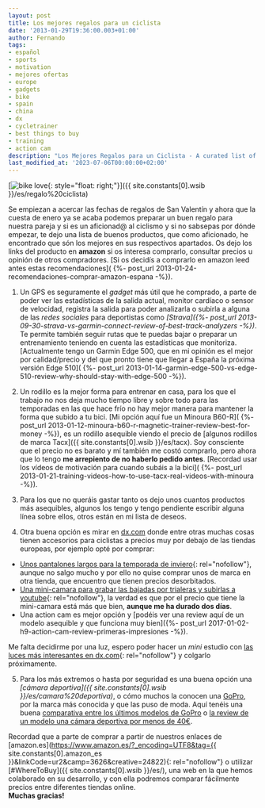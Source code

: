 ```yaml
---
layout: post
title: Los mejores regalos para un ciclista
date: '2013-01-29T19:36:00.003+01:00'
author: Fernando
tags:
- español
- sports
- motivation
- mejores ofertas
- europe
- gadgets
- bike
- spain
- china
- dx
- cycletrainer
- best things to buy
- training
- action cam
description: "Los Mejores Regalos para un Ciclista - A curated list of the best gifts for cyclists."
last_modified_at: '2023-07-06T00:00:00+02:00'
---
```


[![bike love](https://2.bp.blogspot.com/-S1uNiPAHGss/UQgXujAPRFI/AAAAAAAAAPQ/swoJ8y8jmuI/s200/4179753_300%5B1%5D.jpg "bike love"){: style="float: right;"}]({{ site.constants[0].wsib }}/es/regalo%20ciclista)

Se empiezan a acercar las fechas de regalos de San Valentín y ahora que la cuesta de enero ya se acaba podemos preparar un buen regalo para nuestra pareja y si es un aficionad@ al ciclismo y si no sabsepas por dónde empezar, te dejo una lista de buenos productos, que como aficionado, he encontrado que són los mejores en sus respectivos apartados. Os dejo los links del producto en **amazon** si os interesa comprarlo, consultar precios u opinión de otros compradores. [Si os decidís a comprarlo en amazon leed antes estas recomendaciones]( {%- post_url 2013-01-24-recomendaciones-comprar-amazon-espana -%}).  
  
1. Un GPS es seguramente el _gadget_ más útil que he comprado, a parte de poder ver las estadísticas de la salida actual, monitor cardíaco o sensor de velocidad, registra la salida para poder analizarla o subirla a alguna de las _redes sociales_ para deportistas como _[Strava]({%- post_url 2013-09-30-strava-vs-garmin-connect-review-of-best-track-analyzers -%})_. Te permite también seguir rutas que te puedas bajar o preparar un entrenamiento teniendo en cuenta las estadísticas que monitoriza.  
[Actualmente tengo un Garmin Edge 500, que en mi opinión es el mejor por calidad/precio y del que pronto tiene que llegar a España la próxima versión Edge 510]( {%- post_url 2013-01-14-garmin-edge-500-vs-edge-510-review-why-should-stay-with-edge-500 -%}).  
  
2. Un rodillo es la mejor forma para entrenar en casa, para los que el trabajo no nos deja mucho tiempo libre y sobre todo para las temporadas en las que hace frío no hay mejor manera para mantener la forma que subido a tu bici. [Mi opción aquí fue un Minoura B60-R]( {%- post_url 2013-01-12-minoura-b60-r-magnetic-trainer-review-best-for-money -%}), es un rodillo asequible viendo el precio de [algunos rodillos de marca Tacx]({{ site.constants[0].wsib }}/es/tacx). Soy consciente que el precio no es barato y mí también me costó comprarlo, pero ahora que lo tengo **me arrepiento de no haberlo pedido antes**. [Recordad usar los vídeos de motivación para cuando subáis a la bici]( {%- post_url 2013-01-21-training-videos-how-to-use-tacx-real-videos-with-minoura -%}).  
  
3. Para los que no queráis gastar tanto os dejo unos cuantos productos más asequibles, algunos los tengo y tengo pendiente escribir alguna línea sobre ellos, otros están en mi lista de deseos.  
  
4. Otra buena opción es mirar en [dx.com](https://dx.com/?Utm_rid=27581771&Utm_source=affiliate) donde entre otras muchas cosas tienen accesorios para ciclistas a precios muy por debajo de las tiendas europeas, por ejemplo opté por comprar:  

* [Unos pantalones largos para la temporada de inviero](https://dx.com/p/cycling-bicycle-bike-riding-capri-pants-black-size-l-129255?Utm_rid=27581771&Utm_source=affiliate){: rel="nofollow"}, aunque no salgo mucho y por ello no quise comprar unos de marca en otra tienda, que encuentro que tienen precios desorbitados.
* [Una mini-camara para grabar las bajadas por trialeras y subirlas a youtube](https://dx.com/p/300k-pixel-mini-camcorder-spy-camera-with-tf-card-slot-32022?Utm_rid=27581771&Utm_source=affiliate){: rel="nofollow"}, la verdad es que por el precio que tiene la mini-camara está más que bien, **aunque me ha durado dos días**.
* Una action cam es mejor opción y [podéis ver una review aquí de un modelo asequible y que funciona muy bien]({%- post_url 2017-01-02-h9-action-cam-review-primeras-impresiones -%}).

Me falta decidirme por una luz, espero poder hacer un _mini_ estudio con [las luces más interesantes en dx.com](https://dx.com/c/sports-outdoors-1699/cycling-1607/bike-light-1644?Utm_rid=27581771&Utm_source=affiliate){: rel="nofollow"} y colgarlo próximamente.  
  
5. Para los más extremos o hasta por seguridad es una buena opción una _[cámara deportiva]({{ site.constants[0].wsib }}/es/camara%20deportiva)_, o cómo muchos la conocen una [GoPro](/2016/07/gopro-hero4-session-review.html), por la marca más conocida y que las puso de moda. Aquí tenéis una buena [comparativa entre los últimos modelos de GoPro](/2015/12/GoPro-HERO4-Session-comparativa-camaras-gopro.html) o [la review de un modelo una cámara deportiva por menos de 40€](/2017/01/h9-action-cam-review-primeras-impresiones.html).  
  
Recordad que a parte de comprar a partir de nuestros enlaces de [amazon.es](https://www.amazon.es/?_encoding=UTF8&tag={{ site.constants[0].amazon_es }}&linkCode=ur2&camp=3626&creative=24822){: rel="nofollow"} o utilizar [#WhereToBuy]({{ site.constants[0].wsib }}/es/), una web en la que hemos colaborado en su desarrollo, y con ella podremos comparar fácilmente precios entre diferentes tiendas online.  
**Muchas gracias!**
